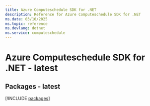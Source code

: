 ```yaml
---
title: Azure Computeschedule SDK for .NET
description: Reference for Azure Computeschedule SDK for .NET
ms.date: 03/10/2025
ms.topic: reference
ms.devlang: dotnet
ms.service: computeschedule
---
```

# Azure Computeschedule SDK for .NET - latest
## Packages - latest
[!INCLUDE [packages](computeschedule-index.md)]